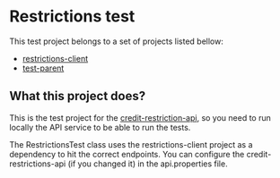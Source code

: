 # Restrictions test
This test project belongs to a set of projects listed bellow:

* [restrictions-client](https://github.com/eliasnogueira/restrictions-client)
* [test-parent](https://github.com/eliasnogueira/test-parent)

## What this project does?
This is the test project for the [credit-restriction-api](https://github.com/eliasnogueira/credit-restriction-api), so you need to run locally the API service to be able to run the tests.

The RestrictionsTest class uses the restrictions-client project as a dependency to hit the correct endpoints.
You can configure the credit-restrictions-api (if you changed it) in the api.properties file.
